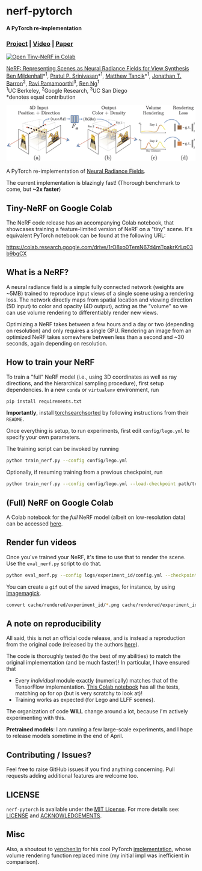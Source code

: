 # nerf-pytorch
#### A PyTorch re-implementation
### [Project](http://tancik.com/nerf) | [Video](https://youtu.be/JuH79E8rdKc) | [Paper](https://arxiv.org/abs/2003.08934)

[![Open Tiny-NeRF in Colab](https://colab.research.google.com/assets/colab-badge.svg)](https://colab.research.google.com/drive/1rO8xo0TemN67d4mTpakrKrLp03b9bgCX)

[NeRF: Representing Scenes as Neural Radiance Fields for View Synthesis](http://tancik.com/nerf)  
 [Ben Mildenhall](https://people.eecs.berkeley.edu/~bmild/)\*<sup>1</sup>,
 [Pratul P. Srinivasan](https://people.eecs.berkeley.edu/~pratul/)\*<sup>1</sup>,
 [Matthew Tancik](http://tancik.com/)\*<sup>1</sup>,
 [Jonathan T. Barron](http://jonbarron.info/)<sup>2</sup>,
 [Ravi Ramamoorthi](http://cseweb.ucsd.edu/~ravir/)<sup>3</sup>,
 [Ren Ng](https://www2.eecs.berkeley.edu/Faculty/Homepages/yirenng.html)<sup>1</sup> <br>
 <sup>1</sup>UC Berkeley, <sup>2</sup>Google Research, <sup>3</sup>UC San Diego  
  \*denotes equal contribution

<p align="center">
    <img src="assets/pipeline.jpg"/>
</p>

A PyTorch re-implementation of [Neural Radiance Fields](http://tancik.com/nerf).

The current implementation is blazingly fast! (Thorough benchmark to come, but **~2x faster**)


## Tiny-NeRF on Google Colab

The NeRF code release has an accompanying Colab notebook, that showcases training a feature-limited version of NeRF on a "tiny" scene. It's equivalent PyTorch notebook can be found at the following URL:

https://colab.research.google.com/drive/1rO8xo0TemN67d4mTpakrKrLp03b9bgCX


## What is a NeRF?

A neural radiance field is a simple fully connected network (weights are ~5MB) trained to reproduce input views of a single scene using a rendering loss. The network directly maps from spatial location and viewing direction (5D input) to color and opacity (4D output), acting as the "volume" so we can use volume rendering to differentiably render new views.

Optimizing a NeRF takes between a few hours and a day or two (depending on resolution) and only requires a single GPU. Rendering an image from an optimized NeRF takes somewhere between less than a second and ~30 seconds, again depending on resolution.


## How to train your NeRF

To train a "full" NeRF model (i.e., using 3D coordinates as well as ray directions, and the hierarchical sampling procedure), first setup dependencies. In a new `conda` or `virtualenv` environment, run
```bash
pip install requirements.txt
```

**Importantly**, install [torchsearchsorted](https://github.com/aliutkus/torchsearchsorted) by following instructions from their `README`.

Once everything is setup, to run experiments, first edit `config/lego.yml` to specify your own parameters.

The training script can be invoked by running
```bash
python train_nerf.py --config config/lego.yml
```

Optionally, if resuming training from a previous checkpoint, run
```bash
python train_nerf.py --config config/lego.yml --load-checkpoint path/to/checkpoint.ckpt
```


## (Full) NeRF on Google Colab

A Colab notebook for the _full_ NeRF model (albeit on low-resolution data) can be accessed [here](https://colab.research.google.com/drive/1L6QExI2lw5xhJ-MLlIwpbgf7rxW7fcz3).


## Render fun videos

Once you've trained your NeRF, it's time to use that to render the scene. Use the `eval_nerf.py` script to do that.
```bash
python eval_nerf.py --config logs/experiment_id/config.yml --checkpoint logs/experiment_id/checkpoint100000.ckpt --savedir cache/rendered/experiment_id
```

You can create a `gif` out of the saved images, for instance, by using [Imagemagick](https://imagemagick.org/).
```bash
convert cache/rendered/experiment_id/*.png cache/rendered/experiment_id.gif
```


## A note on reproducibility

All said, this is not an official code release, and is instead a reproduction from the original code (released by the authors [here](https://github.com/bmild/nerf)).

The code is thoroughly tested (to the best of my abilities) to match the original implementation (and be much faster)! In particular, I have ensured that
* Every _individual_ module exactly (numerically) matches that of the TensorFlow implementation. [This Colab notebook](https://colab.research.google.com/drive/1ENrAtZIEhoeNkaXOXkBL7SbWU1VWHBQm) has all the tests, matching op for op (but is very scratchy to look at)!
* Training works as expected (for Lego and LLFF scenes).

The organization of code **WILL** change around a lot, because I'm actively experimenting with this.

**Pretrained models**: I am running a few large-scale experiments, and I hope to release models sometime in the end of April.


## Contributing / Issues?

Feel free to raise GitHub issues if you find anything concerning. Pull requests adding additional features are welcome too.


## LICENSE

`nerf-pytorch` is available under the [MIT License](https://opensource.org/licenses/MIT). For more details see: [LICENSE](LICENSE) and [ACKNOWLEDGEMENTS](ACKNOWLEDGEMENTS).

## Misc

Also, a shoutout to [yenchenlin](https://github.com/yenchenlin) for his cool PyTorch [implementation](https://github.com/yenchenlin/nerf-pytorch), whose volume rendering function replaced mine (my initial impl was inefficient in comparison).
